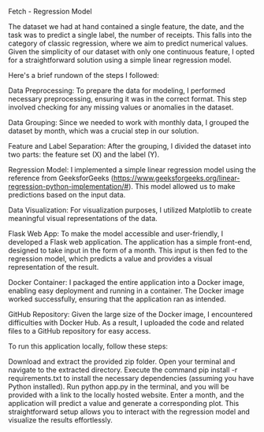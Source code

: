Fetch -  Regression Model

The dataset we had at hand contained a single feature, the date, and the task was to predict a single label, the number of receipts. This falls into the category of classic regression, where we aim to predict numerical values. Given the simplicity of our dataset with only one continuous feature, I opted for a straightforward solution using a simple linear regression model.

Here's a brief rundown of the steps I followed:

Data Preprocessing: To prepare the data for modeling, I performed necessary preprocessing, ensuring it was in the correct format. This step involved checking for any missing values or anomalies in the dataset.

Data Grouping: Since we needed to work with monthly data, I grouped the dataset by month, which was a crucial step in our solution.

Feature and Label Separation: After the grouping, I divided the dataset into two parts: the feature set (X) and the label (Y).

Regression Model: I implemented a simple linear regression model using the reference from GeeksforGeeks (https://www.geeksforgeeks.org/linear-regression-python-implementation/#). This model allowed us to make predictions based on the input data.

Data Visualization: For visualization purposes, I utilized Matplotlib to create meaningful visual representations of the data.

Flask Web App: To make the model accessible and user-friendly, I developed a Flask web application. The application has a simple front-end, designed to take input in the form of a month. This input is then fed to the regression model, which predicts a value and provides a visual representation of the result.

Docker Container: I packaged the entire application into a Docker image, enabling easy deployment and running in a container. The Docker image worked successfully, ensuring that the application ran as intended.

GitHub Repository: Given the large size of the Docker image, I encountered difficulties with Docker Hub. As a result, I uploaded the code and related files to a GitHub repository for easy access.

To run this application locally, follow these steps:

Download and extract the provided zip folder.
Open your terminal and navigate to the extracted directory.
Execute the command pip install -r requirements.txt to install the necessary dependencies (assuming you have Python installed).
Run python app.py in the terminal, and you will be provided with a link to the locally hosted website.
Enter a month, and the application will predict a value and generate a corresponding plot.
This straightforward setup allows you to interact with the regression model and visualize the results effortlessly.
